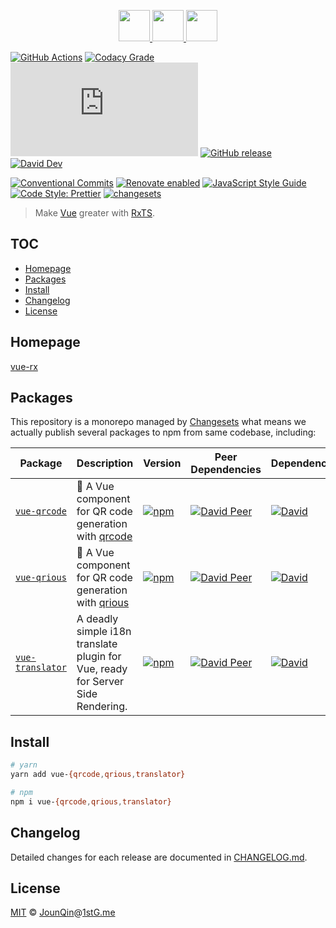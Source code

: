 <p align="center">
  <a href="https://rxjs.dev">
    <img src="https://rxjs.dev/assets/images/logos/Rx_Logo_S.png" height="50">
  </a>
  <a href="#readme">
    <img src="https://rx-ts.github.io/assets/heart.svg" height="50">
  </a>
  <a href="https://vuejs.org">
    <img src="https://vuejs.org/images/logo.png"  height="50">
  </a>
</p>

[![GitHub Actions](https://github.com/rx-ts/eslint/workflows/CI/badge.svg)](https://github.com/rx-ts/eslint/actions/workflows/ci.yml)
[![Codacy Grade](https://img.shields.io/codacy/grade/16b92cd21d844d74b399de3207ae6cb9)](https://www.codacy.com/gh/rx-ts/vue)
[![type-coverage](https://img.shields.io/badge/dynamic/json.svg?label=type-coverage&prefix=%E2%89%A5&suffix=%&query=$.typeCoverage.atLeast&uri=https%3A%2F%2Fraw.githubusercontent.com%2Frx-ts%2Fvue%2Fmaster%2Fpackage.json)](https://github.com/plantain-00/type-coverage)
[![GitHub release](https://img.shields.io/github/release/rx-ts/vue)](https://github.com/rx-ts/vue/releases)
[![David Dev](https://img.shields.io/david/dev/rx-ts/vue.svg)](https://david-dm.org/rx-ts/vue?type=dev)

[![Conventional Commits](https://img.shields.io/badge/conventional%20commits-1.0.0-yellow.svg)](https://conventionalcommits.org)
[![Renovate enabled](https://img.shields.io/badge/renovate-enabled-brightgreen.svg)](https://renovatebot.com/)
[![JavaScript Style Guide](https://img.shields.io/badge/code_style-standard-brightgreen.svg)](https://standardjs.com)
[![Code Style: Prettier](https://img.shields.io/badge/code_style-prettier-ff69b4.svg)](https://github.com/prettier/prettier)
[![changesets](https://img.shields.io/badge/maintained%20with-changesets-176de3.svg)](https://github.com/atlassian/changesets)

> Make [Vue][] greater with [RxTS][].

## TOC <!-- omit in toc -->

- [Homepage](#homepage)
- [Packages](#packages)
- [Install](#install)
- [Changelog](#changelog)
- [License](#license)

## Homepage

<a href="https://vue-rx.now.sh" target="_blank">vue-rx</a>

## Packages

This repository is a monorepo managed by [Changesets][] what means we actually publish several packages to npm from same codebase, including:

| Package                                      | Description                                                                     | Version                                                                                                 | Peer Dependencies                                                                                                                                                    | Dependencies                                                                                                                                     |
| -------------------------------------------- | ------------------------------------------------------------------------------- | ------------------------------------------------------------------------------------------------------- | -------------------------------------------------------------------------------------------------------------------------------------------------------------------- | ------------------------------------------------------------------------------------------------------------------------------------------------ |
| [`vue-qrcode`](/packages/vue-qrcode)         | 🤳 A Vue component for QR code generation with [qrcode][]                       | [![npm](https://img.shields.io/npm/v/vue-qrcode.svg)](https://www.npmjs.com/package/vue-qrcode)         | [![David Peer](https://img.shields.io/david/peer/rx-ts/vue.svg?path=packages/vue-qrcode)](https://david-dm.org/rx-ts/vue?path=packages/vue-qrcode&type=peer)         | [![David](https://img.shields.io/david/rx-ts/vue.svg?path=packages/vue-qrcode)](https://david-dm.org/rx-ts/vue?path=packages/vue-qrcode)         |
| [`vue-qrious`](/packages/vue-qrious)         | 🤳 A Vue component for QR code generation with [qrious][]                       | [![npm](https://img.shields.io/npm/v/vue-qrious.svg)](https://www.npmjs.com/package/vue-qrious)         | [![David Peer](https://img.shields.io/david/peer/rx-ts/vue.svg?path=packages/vue-qrious)](https://david-dm.org/rx-ts/vue?path=packages/vue-qrious&type=peer)         | [![David](https://img.shields.io/david/rx-ts/vue.svg?path=packages/vue-qrious)](https://david-dm.org/rx-ts/vue?path=packages/vue-qrious)         |
| [`vue-translator`](/packages/vue-translator) | A deadly simple i18n translate plugin for Vue, ready for Server Side Rendering. | [![npm](https://img.shields.io/npm/v/vue-translator.svg)](https://www.npmjs.com/package/vue-translator) | [![David Peer](https://img.shields.io/david/peer/rx-ts/vue.svg?path=packages/vue-translator)](https://david-dm.org/rx-ts/vue?path=packages/vue-translator&type=peer) | [![David](https://img.shields.io/david/rx-ts/vue.svg?path=packages/vue-translator)](https://david-dm.org/rx-ts/vue?path=packages/vue-translator) |

## Install

```sh
# yarn
yarn add vue-{qrcode,qrious,translator}

# npm
npm i vue-{qrcode,qrious,translator}
```

## Changelog

Detailed changes for each release are documented in [CHANGELOG.md](./CHANGELOG.md).

## License

[MIT][] © [JounQin][]@[1stG.me][]

[1stg.me]: https://www.1stg.me
[changesets]: https://GitHub.com/atlassian/changesets
[rxts]: https://rxjs.dev
[vue]: https://vuejs.org
[jounqin]: https://GitHub.com/JounQin
[mit]: http://opensource.org/licenses/MIT
[qrcode]: https://github.com/soldair/node-qrcode
[qrious]: https://github.com/neocotic/qrious
